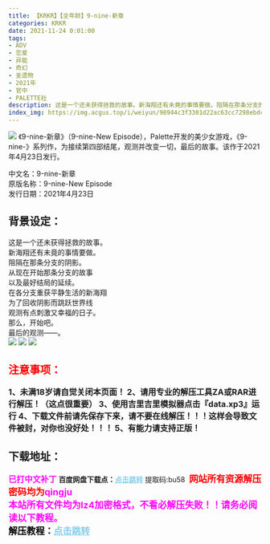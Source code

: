 ```yaml
---
title: 【KRKR】【全年龄】9-nine-新章
categories: KRKR
date: 2021-11-24 0:01:00
tags:
- ADV
- 恋爱
- 异能
- 奇幻
- 圣遗物
- 2021年
- 官中
- PALETTE社
description: 这是一个还未获得拯救的故事。新海翔还有未竟的事情要做。阻隔在那条分支的阴影。从现在开始那条分支的故事以及最好结局的延续。  
index_img: https://img.acgus.top/i/weiyun/98944c3f3301d22ac63cc7298ebdccc77f9cffb987c492fd8c77881c56b4b6abaf1c21a0ddd92c01aaf1a1286dd6c12b.webp
---
```

![](https://img.acgus.top/i/weiyun/98944c3f3301d22ac63cc7298ebdccc77f9cffb987c492fd8c77881c56b4b6abaf1c21a0ddd92c01aaf1a1286dd6c12b.webp)
《9-nine-新章》（9-nine-New Episode），Palette开发的美少女游戏，《9-nine-》系列作，为接续第四部结尾，观测并改变一切，最后的故事。该作于2021年4月23日发行。

中文名：9-nine-新章     
原版名称：9-nine-New Episode     
发行日期：2021年4月23日     

## 背景设定：
这是一个还未获得拯救的故事。     
新海翔还有未竟的事情要做。     
阻隔在那条分支的阴影。     
从现在开始那条分支的故事     
以及最好结局的延续。     
在各分支重获平静生活的新海翔     
为了回收阴影而跳跃世界线     
观测有点刺激又幸福的日子。     
那么，开始吧。     
最后的观测——。     
![](https://img.acgus.top/i/weiyun/57f2d4255178b48be72bb5a896d78591684412bc9c58623c71d9b9f17134dfa3dbaa7795cbbc375792a7e1a70299cb00.webp)
![](https://img.acgus.top/i/weiyun/7bf853253ab6afa4f61e928d153db153deb04d82592b1a1c6bbc1fcd4646433d73e978c9faf7407a6a089f15435c0ddc.webp)
![](https://img.acgus.top/i/weiyun/9499d303f176a63b57d7ff08178a8d7b416736e22ff499c59786c7ca384f3d11c6c6242f554b7542cb4cfa74f7250b75.webp)






## <font color=#FF0000 >注意事项：</font>
<font size=3><b>1、未满18岁请自觉关闭本页面！
2、请用专业的解压工具ZA或RAR进行解压！（这点很重要）
3、使用吉里吉里模拟器点击『data.xp3』运行
4、下载文件前请先保存下来，请不要在线解压！！！这样会导致文件被封，对你也没好处！！！
5、有能力请支持正版！</b></font>

## 下载地址：
<font color=#FF00FF size=3>**已打中文补丁**</font>
<b>百度网盘下载点：</b><a href="https://pan.baidu.com/s/1L_XewMu9qGVNCdxZawre7g?pwd=bu58" style="color: #87CEEB;"><b>点击跳转</b></a> 提取码:bu58
<a style="padding: 0" href="https://post.qingju.org/AD/"><img style="max-width:100%" src="https://img.acgus.top/i/2024/07/478f689b8021d8d499ab43d21acf137a.gif" alt=""></a>
<b><font color=#FF0000 size=4>网站所有资源解压密码均为</b></font><b><font color=#FF00FF size=4>qingju</font><font color=#FF0000 ></font></b><br><b><font color=#FF00FF size=4>本站所有文件均为lz4加密格式，不看必解压失败！！请务必阅读以下教程。</b></font><br><b><font color=#000 size=4>解压教程：</b><a href="https://post.qingju.org/tutorial/000/" style="color: #87CEEB;"><b>点击跳转</b></a>